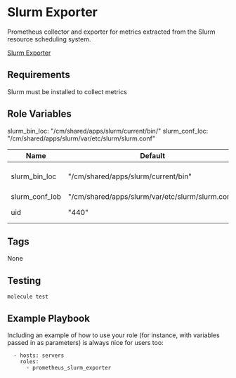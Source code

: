 Slurm Exporter
=========
Prometheus collector and exporter for metrics extracted from the Slurm resource scheduling system.

[Slurm Exporter](https://github.com/vpenso/prometheus-slurm-exporter)

Requirements
------------
Slurm must be installed to collect metrics

Role Variables
--------------
slurm_bin_loc: "/cm/shared/apps/slurm/current/bin/"
slurm_conf_loc: "/cm/shared/apps/slurm/var/etc/slurm/slurm.conf" 


| Name                  | Default                                                                   | Description                                    |
| --------------------- | ------------------------------------------------------------------------- | ---------------------------------------------- |
| slurm_bin_loc         | "/cm/shared/apps/slurm/current/bin"                                       | path for SLURM env variable                    |
| slurm_conf_lob        | "/cm/shared/apps/slurm/var/etc/slurm/slurm.conf"                          | $SLURM_CONF                                    |
| uid                   | "440"                                                                     | UID to use for consistancy                     |

Tags
--------------

None

Testing
--------------

`molecule test`

Example Playbook
----------------

Including an example of how to use your role (for instance, with variables passed in as parameters) is always nice for users too:

      - hosts: servers
        roles:
          - prometheus_slurm_exporter
